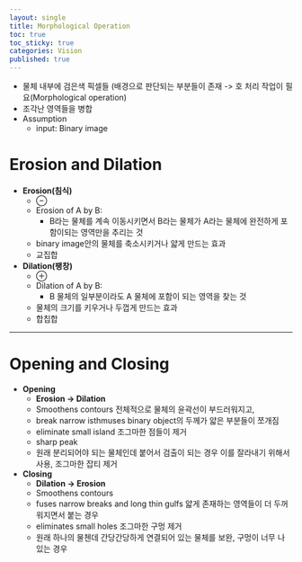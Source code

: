 ```yaml
---
layout: single
title: Morphological Operation
toc: true
toc_sticky: true
categories: Vision
published: true
---
```



* 물체 내부에 검은색 픽셀들 (배경으로 판단되는 부분들이 존재 -> 호 처리 작업이 필요(Morphological operation)
* 조각난 영역들을 병합
* Assumption
    * input: Binary image

# Erosion and Dilation
* **Erosion(침식)**
    * ⊖
    * Erosion of A by B:
        * B라는 물체를 계속 이동시키면서 B라는 물체가 A라는 물체에 완전하게 포함이되는 영역만을 추리는 것
    * binary image안의 물체를 축소시키거나 얇게 만드는 효과
    * 교집합
* **Dilation(팽창)**
    * ⊕
    * Dilation of A by B:
        * B 물체의 일부분이라도 A 물체에 포함이 되는 영역을 찾는 것
    * 물체의 크기를 키우거나 두껍게 만드는 효과
    * 합칩합
    
--------

# Opening and Closing
* **Opening**
    * **Erosion -> Dilation**
    * Smoothens contours 전체적으로 물체의 윤곽선이 부드러워지고, 
    * break narrow isthmuses binary object의 두께가 얇은 부분들이 쪼개짐
    * eliminate small island 조그마한 점들이 제거
    * sharp peak
    * 원래 분리되어야 되는 물체인데 붙어서 검출이 되는 경우 이를 잘라내기 위해서 사용, 조그마한 잡티 제거
* **Closing**
    * **Dilation -> Erosion**
    * Smoothens contours
    * fuses narrow breaks and long thin gulfs 얇게 존재하는 영역들이 더 두꺼워지면서 붙는 경우
    * eliminates small holes 조그마한 구멍 제거
    * 원래 하나의 물첸데 간당간당하게 연결되어 있는 물체를 보완, 구멍이 너무 나 있는 경우
